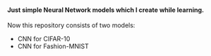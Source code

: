 #### Just simple Neural Network models which I create while learning.

Now this repository consists of two models:
* CNN for CIFAR-10
* CNN for Fashion-MNIST
